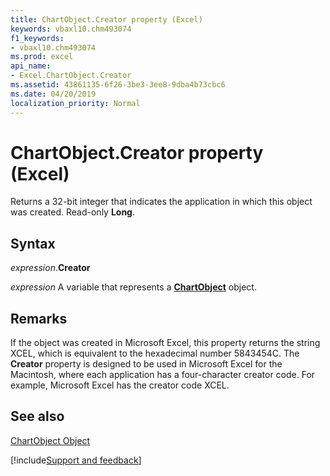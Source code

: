 ```yaml
---
title: ChartObject.Creator property (Excel)
keywords: vbaxl10.chm493074
f1_keywords:
- vbaxl10.chm493074
ms.prod: excel
api_name:
- Excel.ChartObject.Creator
ms.assetid: 43861135-6f26-3be3-3ee8-9dba4b73cbc6
ms.date: 04/20/2019
localization_priority: Normal
---
```



# ChartObject.Creator property (Excel)

Returns a 32-bit integer that indicates the application in which this object was created. Read-only  **Long**.


## Syntax

_expression_.**Creator**

_expression_ A variable that represents a **[ChartObject](Excel.ChartObject.md)** object.


## Remarks

If the object was created in Microsoft Excel, this property returns the string XCEL, which is equivalent to the hexadecimal number 5843454C. The  **Creator** property is designed to be used in Microsoft Excel for the Macintosh, where each application has a four-character creator code. For example, Microsoft Excel has the creator code XCEL.


## See also


[ChartObject Object](Excel.ChartObject.md)

[!include[Support and feedback](~/includes/feedback-boilerplate.md)]